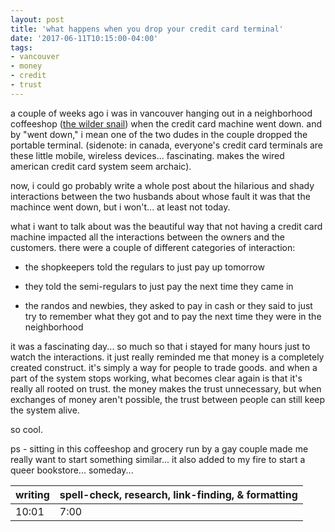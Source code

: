 ```yaml
---
layout: post
title: 'what happens when you drop your credit card terminal'
date: '2017-06-11T10:15:00-04:00'
tags:
- vancouver
- money
- credit
- trust
--- 
```


a couple of weeks ago i was in vancouver hanging out in a neighborhood coffeeshop ([the wilder snail](https://goo.gl/maps/8Z9SwY7MhkM2)) when the credit card machine went down. and by "went down," i mean one of the two dudes in the couple dropped the portable terminal. (sidenote: in canada, everyone's credit card terminals are these little mobile, wireless devices... fascinating. makes the wired american credit card system seem archaic). 

now, i could go probably write a whole post about the hilarious and shady interactions between the two husbands about whose fault it was that the machince went down, but i won't... at least not today. 

what i want to talk about was the beautiful way that not having a credit card machine impacted all the interactions between the owners and the customers. there were a couple of different categories of interaction:

* the shopkeepers told the regulars to just pay up tomorrow 

* they told the semi-regulars to just pay the next time they came in

* the randos and newbies, they asked to pay in cash or they said to just try to remember what they got and to pay the next time they were in the neighborhood

it was a fascinating day... so much so that i stayed for many hours just to watch the interactions. it just really reminded me that money is a completely created construct. it's simply a way for people to trade goods. and when a part of the system stops working, what becomes clear again is that it's really all rooted on trust. the money makes the trust unnecessary, but when exchanges of money aren't possible, the trust between people can still keep the system alive. 

so cool. 

ps - sitting in this coffeeshop and grocery run by a gay couple made me really want to start something similar... it also added to my fire to start a queer bookstore... someday...

<table>
	<thead>
		<tr>
			<th>writing</th>
			<th>spell-check, research, link-finding, & formatting</th>
		</tr>
	</thead>
	<tbody>
		<tr>
			<td>10:01</td>
			<td>7:00</td>
		</tr>
	</tbody>
</table>